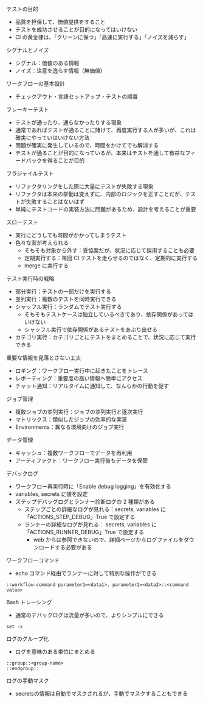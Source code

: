 テストの目的

- 品質を担保して、価値提供をすること
- テストを成功させることが目的になってはいけない
- CI の黄金律は、「クリーンに保つ」「高速に実行する」「ノイズを減らす」

シグナルとノイズ

- シグナル：価値のある情報
- ノイズ：注意を逸らす情報（無価値）

ワークフローの基本設計

- チェックアウト・言語セットアップ・テストの順番

フレーキーテスト

- テストが通ったり、通らなかったりする現象
- 通常であればテストが通ることに賭けて、再度実行する人が多いが、これは確実にやっていはいけない方法
- 問題が確実に発生しているので、時間をかけてでも解消する
- テストが通ることが目的になっているが、本来はテストを通して有益なフィードバックを得ることが目的

フラジャイルテスト

- リファクタリングをした際に大量にテストが失敗する現象
- リファクタは本来の挙動は変えずに、内部のロジックを正すことだが、テストが失敗することはないはず
- 単純にテストコードの実装方法に問題があるため、設計を考えることが重要

スローテスト

- 実行にどうしても時間がかかってしまうテスト
- 色々な案が考えられる
  - そもそも対象から外す：妥協案だが、状況に応じて採用することも必要
  - 定期実行する：毎回 CI テストを走らせるのではなく、定期的に実行する
  - merge に実行する

テスト実行時の戦略

- 部分実行：テストの一部だけを実行する
- 並列実行：複数のテストを同時実行できる
- シャッフル実行：ランダムでテスト実行する
  - そもそもテストケースは独立しているべきであり、依存関係があってはいけない
  - シャッフル実行で依存関係があるテストをあぶり出せる
- カテゴリ実行：カテゴリごとにテストをまとめることで、状況に応じて実行できる

重要な情報を見落とさない工夫

- ロギング：ワークフロー実行中に起きたことをトレース
- レポーティング：重要度の高い情報へ簡単にアクセス
- チャット通知：リアルタイムに通知して、なんらかの行動を促す

ジョブ管理

- 複数ジョブの並列実行：ジョブの並列実行と逐次実行
- マトリックス：類似したジョブの効率的な実装
- Environments：異なる環境向けのジョブ実行

データ管理

- キャッシュ：複数ワークフローでデータを再利用
- アーティファクト：ワークフロー実行後もデータを保管

デバックログ

- ワークフロー再実行時に「Enable debug logging」を有効化する
- variables, secrets に値を設定
- ステップデバッグログとランナー診断ログの 2 種類がある
  - ステップごとの詳細なログが見れる：secrets, variables に「ACTIONS_STEP_DEBUG」True で設定する
  - ランナーの詳細なログが見れる： secrets, variables に「ACTIONS_RUNNER_DEBUG」True で設定する
    - web からは参照できないので、詳細ページからログファイルをダウンロードする必要がある

ワークフローコマンド

- echo コマンド経由でランナーに対して特別な操作ができる

```
::workflow-command parameter1=<data1>, parameter2=<data2>::<command value>
```

Bash トレーシング

- 通常のデバックログは流量が多いので、よりシンプルにできる

```
set -x
```

ログのグループ化

- ログを意味のある単位にまとめる

```
::group::<group-name>
::endgroup::
```

ログの手動マスク
- secretsの情報は自動でマスクされるが、手動でマスクすることもできる